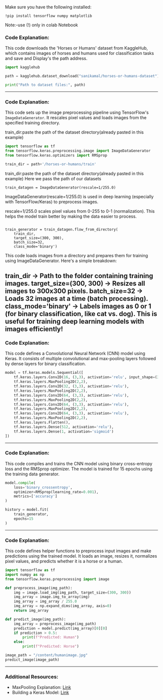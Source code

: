 Make sure you have the following installed:
```
!pip install tensorflow numpy matplotlib
```

Note:-use (!) only in colab Notebook
### Code Explanation:
This code downloads the 'Horses or Humans' dataset from KaggleHub, which contains images of horses and humans used for classification tasks and save and Display's the path address.

```python
import kagglehub

path = kagglehub.dataset_download("sanikamal/horses-or-humans-dataset")

print("Path to dataset files:", path)
```

---

### Code Explanation:
This code sets up the image preprocessing pipeline using TensorFlow's `ImageDataGenerator`. It rescales pixel values and loads images from the specified training directory.

train_dir:paste the path of the dataset directory(already pasted in this example)

```python
import tensorflow as tf
from tensorflow.keras.preprocessing.image import ImageDataGenerator
from tensorflow.keras.optimizers import RMSprop

train_dir = path+'/horses-or-humans/train'
```
train_dir:paste the path of the dataset directory(already pasted in this example)
        Here we pass the path of our datasets
```
train_datagen = ImageDataGenerator(rescale=1/255.0)
```
ImageDataGenerator(rescale=1/255.0) is used in deep learning (especially with TensorFlow/Keras) to preprocess images.

rescale=1/255.0 scales pixel values from 0-255 to 0-1 (normalization).
This helps the model train better by making the data easier to process.
```

train_generator = train_datagen.flow_from_directory(
    train_dir,
    target_size=(300, 300),
    batch_size=32,
    class_mode='binary')
```
This code loads images from a directory and prepares them for training using ImageDataGenerator. Here's a simple breakdown:

train_dir → Path to the folder containing training images.
target_size=(300, 300) → Resizes all images to 300x300 pixels.
batch_size=32 → Loads 32 images at a time (batch processing).
class_mode='binary' → Labels images as 0 or 1 (for binary classification, like cat vs. dog).
This is useful for training deep learning models with images efficiently! 
---

### Code Explanation:
This code defines a Convolutional Neural Network (CNN) model using Keras. It consists of multiple convolutional and max-pooling layers followed by dense layers for binary classification.

```python
model = tf.keras.models.Sequential([
    tf.keras.layers.Conv2D(16, (3,3), activation='relu', input_shape=(300, 300, 3)),
    tf.keras.layers.MaxPooling2D(2,2),
    tf.keras.layers.Conv2D(32, (3,3), activation='relu'),
    tf.keras.layers.MaxPooling2D(2,2),
    tf.keras.layers.Conv2D(64, (3,3), activation='relu'),
    tf.keras.layers.MaxPooling2D(2,2),
    tf.keras.layers.Conv2D(64, (3,3), activation='relu'),
    tf.keras.layers.MaxPooling2D(2,2),
    tf.keras.layers.Conv2D(64, (3,3), activation='relu'),
    tf.keras.layers.MaxPooling2D(2,2),
    tf.keras.layers.Flatten(),
    tf.keras.layers.Dense(512, activation='relu'),
    tf.keras.layers.Dense(1, activation='sigmoid')
])
```

---

### Code Explanation:
This code compiles and trains the CNN model using binary cross-entropy loss and the RMSprop optimizer. The model is trained for 15 epochs using the training data generator.

```python
model.compile(
    loss='binary_crossentropy',
    optimizer=RMSprop(learning_rate=0.001),
    metrics=['accuracy']
)

history = model.fit(
    train_generator,
    epochs=15
)
```

---

### Code Explanation:
This code defines helper functions to preprocess input images and make predictions using the trained model. It loads an image, resizes it, normalizes pixel values, and predicts whether it is a horse or a human.

```python
import tensorflow as tf
import numpy as np
from tensorflow.keras.preprocessing import image

def preprocess_image(img_path):
    img = image.load_img(img_path, target_size=(300, 300))
    img_array = image.img_to_array(img)
    img_array = img_array / 255.0
    img_array = np.expand_dims(img_array, axis=0)
    return img_array

def predict_image(img_path):
    img_array = preprocess_image(img_path)
    prediction = model.predict(img_array)[0][0]
    if prediction > 0.5:
        print(f"Predicted: Human")
    else:
        print(f"Predicted: Horse")

image_path = "/content/humanimage.jpg"
predict_image(image_path)
```

---

### Additional Resources:
- MaxPooling Explanation: [Link](https://doimages.nyc3.cdn.digitaloceanspaces.com/010AI-ML/content/images/2022/07/maxpooled_1-1.png)
- Building a Keras Model: [Link](https://makeschool.org/mediabook/oa/tutorials/keras-for-image-classification-pfw/building-a-keras-sequential-model/)


